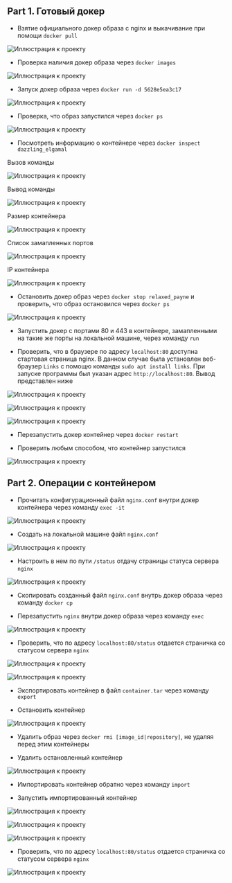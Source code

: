 ## Part 1. Готовый докер

- Взятие официального докер образа с nginx и выкачивание при помощи `docker pull`

![Иллюстрация к проекту](Image/1.png)

- Проверка наличия докер образа через `docker images`

![Иллюстрация к проекту](Image/2.png)

- Запуск докер образа через `docker run -d 5628e5ea3c17`

![Иллюстрация к проекту](Image/3.png)

- Проверка, что образ запустился через `docker ps`

![Иллюстрация к проекту](Image/4.png)

- Посмотреть информацию о контейнере через `docker inspect dazzling_elgamal`

Вызов команды

![Иллюстрация к проекту](Image/5.png)

Вывод команды 

![Иллюстрация к проекту](Image/6.png)

Размер контейнера

![Иллюстрация к проекту](Image/7.png)

Cписок замапленных портов

![Иллюстрация к проекту](Image/8.png)

IP контейнера 

![Иллюстрация к проекту](Image/9.png)

- Остановить докер образ через `docker stop relaxed_payne` и проверить, что образ остановился через `docker ps`

![Иллюстрация к проекту](Image/10.png)

- Запустить докер с портами 80 и 443 в контейнере, замапленными на такие же порты на локальной машине, через команду `run`

- Проверить, что в браузере по адресу `localhost:80` доступна стартовая страница nginx. В данном случае была установлен веб-браузер `Links` с помощю команды `sudo apt install links`. При запуске программы был указан адрес `http://localhost:80`. Вывод представлен ниже

![Иллюстрация к проекту](Image/11.png)

![Иллюстрация к проекту](Image/12.png)

![Иллюстрация к проекту](Image/13.png)

- Перезапустить докер контейнер через `docker restart `

- Проверить любым способом, что контейнер запустился

![Иллюстрация к проекту](Image/14.png)

## Part 2. Операции с контейнером

- Прочитать конфигурационный файл `nginx.conf` внутри докер контейнера через команду `exec -it`

![Иллюстрация к проекту](Image/15.png)

- Создать на локальной машине файл `nginx.conf`

![Иллюстрация к проекту](Image/16.png)

- Настроить в нем по пути `/status` отдачу страницы статуса сервера `nginx`

![Иллюстрация к проекту](Image/17.png)

- Скопировать созданный файл `nginx.conf` внутрь докер образа через команду `docker cp`

- Перезапустить `nginx` внутри докер образа через команду `exec`

![Иллюстрация к проекту](Image/18.png)

- Проверить, что по адресу `localhost:80/status` отдается страничка со статусом сервера `nginx`

![Иллюстрация к проекту](Image/19.png)

![Иллюстрация к проекту](Image/20.png)

- Экспортировать контейнер в файл `container.tar` через команду `export`

- Остановить контейнер

![Иллюстрация к проекту](Image/21.png)

- Удалить образ через `docker rmi [image_id|repository]`, не удаляя перед этим контейнеры

- Удалить остановленный контейнер

![Иллюстрация к проекту](Image/22.png)

- Импортировать контейнер обратно через команду `import`

- Запустить импортированный контейнер

![Иллюстрация к проекту](Image/23.png)

![Иллюстрация к проекту](Image/24.png)

![Иллюстрация к проекту](Image/25.png)

- Проверить, что по адресу `localhost:80/status` отдается страничка со статусом сервера `nginx`

![Иллюстрация к проекту](Image/26.png)
